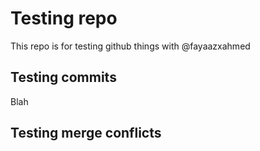 # Testing repo
This repo is for testing github things with @fayaazxahmed

## Testing commits
Blah

## Testing merge conflicts
